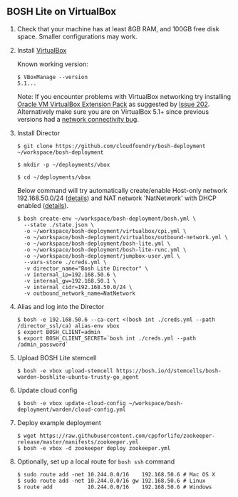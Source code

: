 ## BOSH Lite on VirtualBox

1. Check that your machine has at least 8GB RAM, and 100GB free disk space. Smaller configurations may work.

1. Install [VirtualBox](https://www.virtualbox.org/wiki/Downloads)

    Known working version:

    ```
    $ VBoxManage --version
    5.1...
    ```

    Note: If you encounter problems with VirtualBox networking try installing [Oracle VM VirtualBox Extension Pack](https://www.virtualbox.org/wiki/Downloads) as suggested by [Issue 202](https://github.com/cloudfoundry/bosh-lite/issues/202). Alternatively make sure you are on VirtualBox 5.1+ since previous versions had a [network connectivity bug](https://github.com/concourse/concourse-lite/issues/9).

1. Install Director

    ```
    $ git clone https://github.com/cloudfoundry/bosh-deployment ~/workspace/bosh-deployment

    $ mkdir -p ~/deployments/vbox

    $ cd ~/deployments/vbox
    ```

    Below command will try automatically create/enable Host-only network 192.168.50.0/24 ([details](https://github.com/cppforlife/bosh-virtualbox-cpi-release/blob/master/docs/networks-host-only.md)) and NAT network 'NatNetwork' with DHCP enabled ([details](https://github.com/cppforlife/bosh-virtualbox-cpi-release/blob/master/docs/networks-nat-network.md)).

    ```
    $ bosh create-env ~/workspace/bosh-deployment/bosh.yml \
      --state ./state.json \
      -o ~/workspace/bosh-deployment/virtualbox/cpi.yml \
      -o ~/workspace/bosh-deployment/virtualbox/outbound-network.yml \
      -o ~/workspace/bosh-deployment/bosh-lite.yml \
      -o ~/workspace/bosh-deployment/bosh-lite-runc.yml \
      -o ~/workspace/bosh-deployment/jumpbox-user.yml \
      --vars-store ./creds.yml \
      -v director_name="Bosh Lite Director" \
      -v internal_ip=192.168.50.6 \
      -v internal_gw=192.168.50.1 \
      -v internal_cidr=192.168.50.0/24 \
      -v outbound_network_name=NatNetwork
    ```

1. Alias and log into the Director

    ```
    $ bosh -e 192.168.50.6 --ca-cert <(bosh int ./creds.yml --path /director_ssl/ca) alias-env vbox 
    $ export BOSH_CLIENT=admin
    $ export BOSH_CLIENT_SECRET=`bosh int ./creds.yml --path /admin_password`
    ```

1. Upload BOSH Lite stemcell

    ```
    $ bosh -e vbox upload-stemcell https://bosh.io/d/stemcells/bosh-warden-boshlite-ubuntu-trusty-go_agent
    ```

1. Update cloud config

    ```
    $ bosh -e vbox update-cloud-config ~/workspace/bosh-deployment/warden/cloud-config.yml
    ```

1. Deploy example deployment

    ```
    $ wget https://raw.githubusercontent.com/cppforlife/zookeeper-release/master/manifests/zookeeper.yml
    $ bosh -e vbox -d zookeeper deploy zookeeper.yml
    ```

1. Optionally, set up a local route for `bosh ssh` command

    ```
    $ sudo route add -net 10.244.0.0/16    192.168.50.6 # Mac OS X
    $ sudo route add -net 10.244.0.0/16 gw 192.168.50.6 # Linux
    $ route add           10.244.0.0/16    192.168.50.6 # Windows
    ```
